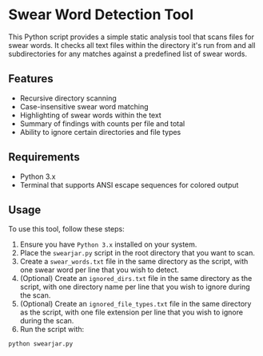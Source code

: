 # Swear Word Detection Tool

This Python script provides a simple static analysis tool that scans files for swear words. It checks all text files within the directory it's run from and all subdirectories for any matches against a predefined list of swear words.

## Features

- Recursive directory scanning
- Case-insensitive swear word matching
- Highlighting of swear words within the text
- Summary of findings with counts per file and total
- Ability to ignore certain directories and file types

## Requirements

- Python 3.x
- Terminal that supports ANSI escape sequences for colored output

## Usage

To use this tool, follow these steps:

1. Ensure you have `Python 3.x` installed on your system.
2. Place the `swearjar.py` script in the root directory that you want to scan.
3. Create a `swear_words.txt` file in the same directory as the script, with one swear word per line that you wish to detect.
4. (Optional) Create an `ignored_dirs.txt` file in the same directory as the script, with one directory name per line that you wish to ignore during the scan.
5. (Optional) Create an `ignored_file_types.txt` file in the same directory as the script, with one file extension per line that you wish to ignore during the scan.
6. Run the script with:

```bash
python swearjar.py